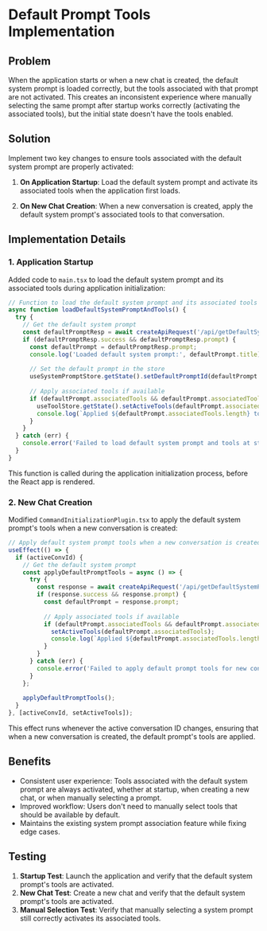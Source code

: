 ﻿# Default Prompt Tools Implementation

## Problem

When the application starts or when a new chat is created, the default system prompt is loaded correctly, but the tools associated with that prompt are not activated. This creates an inconsistent experience where manually selecting the same prompt after startup works correctly (activating the associated tools), but the initial state doesn't have the tools enabled.

## Solution

Implement two key changes to ensure tools associated with the default system prompt are properly activated:

1. **On Application Startup**: Load the default system prompt and activate its associated tools when the application first loads.

2. **On New Chat Creation**: When a new conversation is created, apply the default system prompt's associated tools to that conversation.

## Implementation Details

### 1. Application Startup

Added code to `main.tsx` to load the default system prompt and its associated tools during application initialization:

```typescript
// Function to load the default system prompt and its associated tools
async function loadDefaultSystemPromptAndTools() {
  try {
    // Get the default system prompt
    const defaultPromptResp = await createApiRequest('/api/getDefaultSystemPrompt', 'POST')({});
    if (defaultPromptResp.success && defaultPromptResp.prompt) {
      const defaultPrompt = defaultPromptResp.prompt;
      console.log('Loaded default system prompt:', defaultPrompt.title);
      
      // Set the default prompt in the store
      useSystemPromptStore.getState().setDefaultPromptId(defaultPrompt.guid);
      
      // Apply associated tools if available
      if (defaultPrompt.associatedTools && defaultPrompt.associatedTools.length > 0) {
        useToolStore.getState().setActiveTools(defaultPrompt.associatedTools);
        console.log(`Applied ${defaultPrompt.associatedTools.length} tools from default system prompt`);
      }
    }
  } catch (err) {
    console.error('Failed to load default system prompt and tools at startup:', err);
  }
}
```

This function is called during the application initialization process, before the React app is rendered.

### 2. New Chat Creation

Modified `CommandInitializationPlugin.tsx` to apply the default system prompt's tools when a new conversation is created:

```typescript
// Apply default system prompt tools when a new conversation is created
useEffect(() => {
  if (activeConvId) {
    // Get the default system prompt
    const applyDefaultPromptTools = async () => {
      try {
        const response = await createApiRequest('/api/getDefaultSystemPrompt', 'POST')({});
        if (response.success && response.prompt) {
          const defaultPrompt = response.prompt;
          
          // Apply associated tools if available
          if (defaultPrompt.associatedTools && defaultPrompt.associatedTools.length > 0) {
            setActiveTools(defaultPrompt.associatedTools);
            console.log(`Applied ${defaultPrompt.associatedTools.length} tools from default system prompt for new conversation`);
          }
        }
      } catch (err) {
        console.error('Failed to apply default prompt tools for new conversation:', err);
      }
    };
    
    applyDefaultPromptTools();
  }
}, [activeConvId, setActiveTools]);
```

This effect runs whenever the active conversation ID changes, ensuring that when a new conversation is created, the default prompt's tools are applied.

## Benefits

- Consistent user experience: Tools associated with the default system prompt are always activated, whether at startup, when creating a new chat, or when manually selecting a prompt.
- Improved workflow: Users don't need to manually select tools that should be available by default.
- Maintains the existing system prompt association feature while fixing edge cases.

## Testing

1. **Startup Test**: Launch the application and verify that the default system prompt's tools are activated.
2. **New Chat Test**: Create a new chat and verify that the default system prompt's tools are activated.
3. **Manual Selection Test**: Verify that manually selecting a system prompt still correctly activates its associated tools.